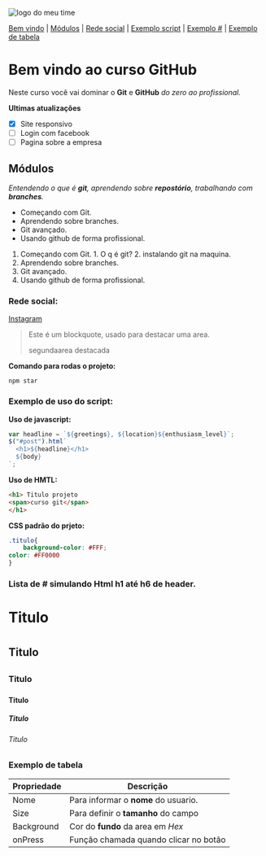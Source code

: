 ![logo do meu time](https://sujeitoprogramador.com/wp-content/uploads/2021/04/gitimage.png)

[Bem vindo](#bem-vindo-ao-curso-github) |
[Módulos](#módulos) |
[Rede social](#rede-social) |
[Exemplo script](#exemplo-de-uso-do-script) |
[Exemplo #](lista-de--simulando-html-h1-até-h6-de-header) |
[Exemplo de tabela](#exemplo-de-tabela)

# Bem vindo ao curso GitHub
Neste curso você vai dominar o **Git** e **GitHub** _do zero ao profissional._

**Ultimas atualizações**

- [X] Site responsivo
- [ ] Login com facebook
- [ ] Pagina sobre a empresa

## Módulos
_Entendendo o que é **git**, aprendendo sobre **repostório**, trabalhando com **branches**._

* Começando com Git.
* Aprendendo sobre branches.
* Git avançado.
* Usando github de forma profissional.


1. Começando com Git.
        1. O q é git?
        2. instalando git na maquina.
2. Aprendendo sobre branches.
3. Git avançado.
4. Usando github de forma profissional.

### Rede social:
[Instagram](https://instagram.com/thiago.ribeirot)


>Este é um blockquote, usado para destacar uma area.
>
>segundaarea destacada

**Comando para rodas o projeto:**

```
npm star
```

### Exemplo de uso do script:

**Uso de javascript:**

```javascript
var headline = `${greetings}, ${location}${enthusiasm_level}`;
$("#post").html`
  <h1>${headline}</h1>
  ${body}
`;
```

**Uso de HMTL:**

```html
<h1> Titulo projeto
<span>curso git</span>
</h1>
```

**CSS padrão do prjeto:**

```css
.titulo{
    background-color: #FFF;
color: #FF0000
}
```

### Lista de # simulando Html h1 até h6 de header.

# Titulo <h1>

## Titulo <h2>

### Titulo <h3>

#### Titulo <h4>

##### Titulo <h5>

###### Titulo <h6>

### Exemplo de tabela

Propriedade | Descrição
----------- | -----------
Nome | Para informar o **nome** do usuario.
Size | Para definir o **tamanho** do campo
Background | Cor do **fundo** da area em _Hex_
onPress | Função chamada quando clicar no botão